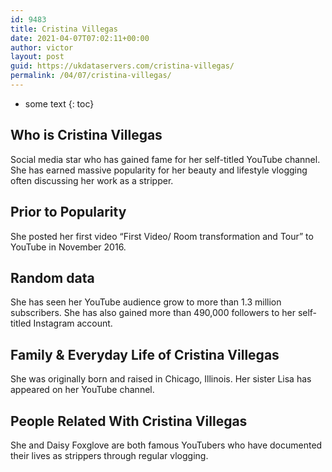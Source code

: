 ```yaml
---
id: 9483
title: Cristina Villegas
date: 2021-04-07T07:02:11+00:00
author: victor
layout: post
guid: https://ukdataservers.com/cristina-villegas/
permalink: /04/07/cristina-villegas/
---
```


* some text
{: toc}


## Who is Cristina Villegas



Social media star who has gained fame for her self-titled YouTube channel. She has earned massive popularity for her beauty and lifestyle vlogging often discussing her work as a stripper.

                
                
                
## Prior to Popularity



She posted her first video &#8220;First Video/ Room transformation and Tour&#8221; to YouTube in November 2016. 

                
                
                
## Random data



She has seen her YouTube audience grow to more than 1.3 million subscribers. She has also gained more than 490,000 followers to her self-titled Instagram account. 

                
                
                
## Family & Everyday Life of Cristina Villegas



She was originally born and raised in Chicago, Illinois. Her sister Lisa has appeared on her YouTube channel.

                
                
                
## People Related With Cristina Villegas



She and Daisy Foxglove are both famous YouTubers who have documented their lives as strippers through regular vlogging. 

                
              
            
          
          
          